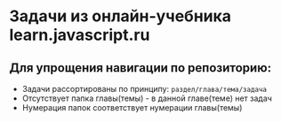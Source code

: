 # Задачи из онлайн-учебника learn.javascript.ru

## Для упрощения навигации по репозиторию:

- Задачи рассортированы по принципу: `раздел/глава/тема/задача`
- Отсутствует папка главы(темы) - в данной главе(теме) нет задач
- Нумерация папок соответствует нумерации главы(темы)